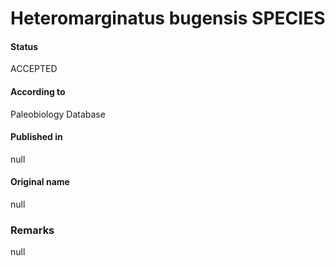 Heteromarginatus bugensis SPECIES
=======

#### Status
ACCEPTED

#### According to
Paleobiology Database

#### Published in
null

#### Original name
null

### Remarks
null
